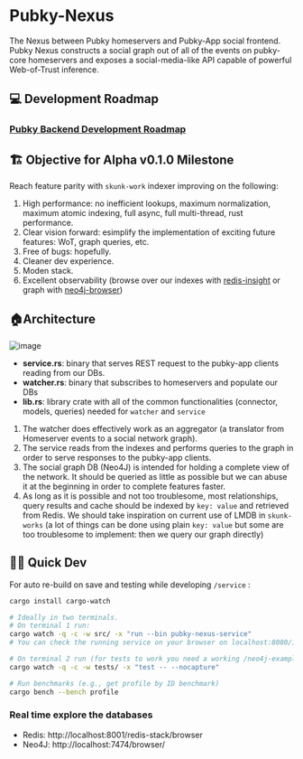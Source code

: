 # Pubky-Nexus

The Nexus between Pubky homeservers and Pubky-App social frontend. Pubky Nexus constructs a social graph out of all of the events on pubky-core homeservers and exposes a social-media-like API capable of powerful Web-of-Trust inference.

## 💻 Development Roadmap

### [Pubky Backend Development Roadmap](https://github.com/pubky/pubky-app-backend/issues/1)

## 🏗️ Objective for Alpha v0.1.0 Milestone

Reach feature parity with `skunk-work` indexer improving on the following:

1. High performance: no inefficient lookups, maximum normalization, maximum atomic indexing, full async, full multi-thread, rust performance.
2. Clear vision forward: esimplify the implementation of exciting future features: WoT, graph queries, etc.
3. Free of bugs: hopefully.
4. Cleaner dev experience.
5. Moden stack.
6. Excellent observability (browse over our indexes with [redis-insight](https://redis.io/insight/) or graph with [neo4j-browser](https://browser.neo4j.io/))

## 🏠Architecture

![image](https://github.com/user-attachments/assets/e516ceff-d28f-4d71-9123-96eb1725cd73)

- **service.rs**: binary that serves REST request to the pubky-app clients reading from our DBs.
- **watcher.rs**: binary that subscribes to homeservers and populate our DBs
- **lib.rs**: library crate with all of the common functionalities (connector, models, queries) needed for `watcher` and `service`

1. The watcher does effectively work as an aggregator (a translator from Homeserver events to a social network graph).
2. The service reads from the indexes and performs queries to the graph in order to serve responses to the pubky-app clients.
3. The social graph DB (Neo4J) is intended for holding a complete view of the network. It should be queried as little as possible but we can abuse it at the beginning in order to complete features faster.
4. As long as it is possible and not too troublesome, most relationships, query results and cache should be indexed by `key: value` and retrieved from Redis. We should take inspiration on current use of LMDB in `skunk-works` (a lot of things can be done using plain `key: value` but some are too troublesome to implement: then we query our graph directly)

## 👨‍💻 Quick Dev

For auto re-build on save and testing while developing `/service` :

```bash
cargo install cargo-watch

# Ideally in two terminals.
# On terminal 1 run:
cargo watch -q -c -w src/ -x "run --bin pubky-nexus-service"
# You can check the running service on your browser on localhost:8080/info

# On terminal 2 run (for tests to work you need a working /neo4j-example instance with example dataset)
cargo watch -q -c -w tests/ -x "test -- --nocapture"

# Run benchmarks (e.g., get profile by ID benchmark)
cargo bench --bench profile
```

### Real time explore the databases

- Redis: http://localhost:8001/redis-stack/browser
- Neo4J: http://localhost:7474/browser/
